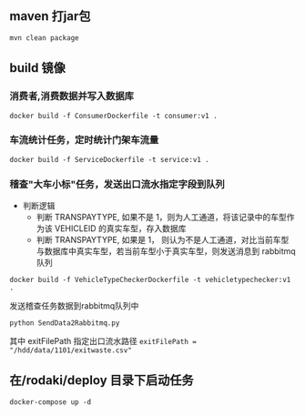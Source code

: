 
## maven 打jar包 
`mvn clean package`


## build 镜像

### 消费者,消费数据并写入数据库
`docker build -f ConsumerDockerfile -t consumer:v1 .`

### 车流统计任务，定时统计门架车流量
`docker build -f ServiceDockerfile -t service:v1 .`

### 稽查"大车小标"任务，发送出口流水指定字段到队列

* 判断逻辑
    - 判断 TRANSPAYTYPE, 如果不是 1，则为人工通道，将该记录中的车型作为该 VEHICLEID 的真实车型，存入数据库
    - 判断 TRANSPAYTYPE, 如果是 1， 则认为不是人工通道，对比当前车型与数据库中真实车型，若当前车型小于真实车型，则发送消息到 rabbitmq 队列

`docker build -f VehicleTypeCheckerDockerfile -t vehicletypechecker:v1 .`


发送稽查任务数据到rabbitmq队列中

`python SendData2Rabbitmq.py`

其中 exitFilePath 指定出口流水路径
`exitFilePath = "/hdd/data/1101/exitwaste.csv"`


## 在/rodaki/deploy 目录下启动任务

`docker-compose up -d`